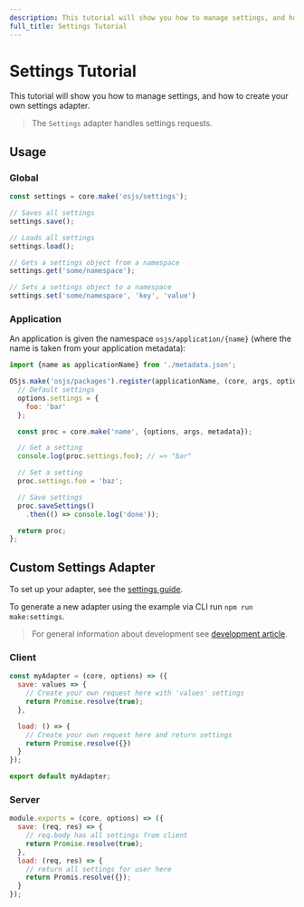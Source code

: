 ```yaml
---
description: This tutorial will show you how to manage settings, and how to create your own settings adapter.
full_title: Settings Tutorial
---
```


# Settings Tutorial

This tutorial will show you how to manage settings, and how to create your own settings adapter.

> The `Settings` adapter handles settings requests.

## Usage

### Global

```javascript
const settings = core.make('osjs/settings');

// Saves all settings
settings.save();

// Loads all settings
settings.load();

// Gets a settings object from a namespace
settings.get('some/namespace');

// Sets a settings object to a namespace
settings.set('some/namespace', 'key', 'value')
```

### Application

An application is given the namespace `osjs/application/{name}` (where the name is taken from your application metadata):

```javascript
import {name as applicationName} from './metadata.json';

OSjs.make('osjs/packages').register(applicationName, (core, args, options, metadata) => {
  // Default settings
  options.settings = {
    foo: 'bar'
  };

  const proc = core.make('name', {options, args, metadata});

  // Get a setting
  console.log(proc.settings.foo); // => "bar"

  // Set a setting
  proc.settings.foo = 'baz';

  // Save settings
  proc.saveSettings()
    .then(() => console.log('done'));

  return proc;
};
```

## Custom Settings Adapter

To set up your adapter, see the [settings guide](/guide/settings/README.md).

To generate a new adapter using the example via CLI run `npm run make:settings`.

> For general information about development see [development article](../../development/README.md).

### Client

```javascript
const myAdapter = (core, options) => ({
  save: values => {
    // Create your own request here with 'values' settings
    return Promise.resolve(true);
  },

  load: () => {
    // Create your own request here and return settings
    return Promise.resolve({})
  }
});

export default myAdapter;
```

### Server

```javascript
module.exports = (core, options) => ({
  save: (req, res) => {
    // req.body has all settings from client
    return Promise.resolve(true);
  },
  load: (req, res) => {
    // return all settings for user here
    return Promis.resolve({});
  }
});
```
